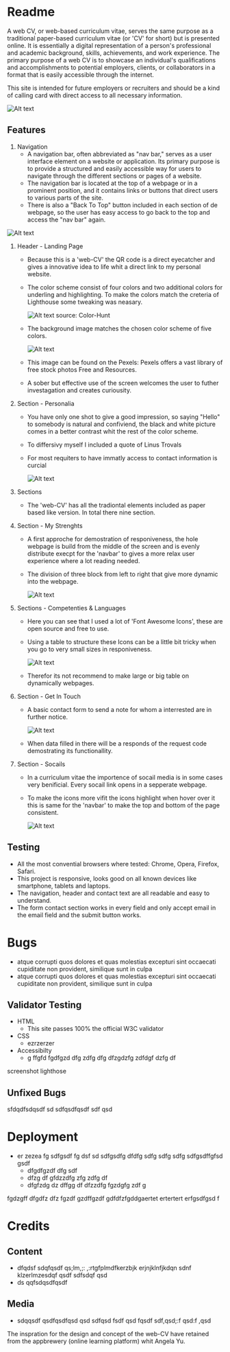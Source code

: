 # Readme

A web CV, or web-based curriculum vitae, serves the same purpose as a traditional paper-based curriculum vitae (or 'CV' for short) but is presented online. It is essentially a digital representation of a person's professional and academic background, skills, achievements, and work experience. The primary purpose of a web CV is to showcase an individual's qualifications and accomplishments to potential employers, clients, or collaborators in a format that is easily accessible through the internet.

This site is intended for future employers or recruiters and should be a kind of calling card with direct access to all necessary information.

![Alt text](web-cv-responsiveness.png)


## Features
  
1. Navigation   
   * A navigation bar, often abbreviated as "nav bar," serves as a user interface element on a website or application. Its primary purpose is to provide a structured and easily accessible way for users to navigate through the different sections or pages of a website. 
   * The navigation bar is located at the top of a webpage or in a prominent position, and it contains links or buttons that direct users to various parts of the site.
   * There is also a "Back To Top" button included in each section of de webpage, so the user has easy access to go back to the top and access the "nav bar" again.   
 
![Alt text](navbar.png) 

1. Header - Landing Page
   * Because this is a 'web-CV' the QR code is a direct eyecatcher and gives a innovative idea to life whit a direct link to my personal website.
   * The color scheme consist of four colors and two additional colors for underling and highlighting. To make the colors match the creteria of Lighthouse some tweaking was neasary.
      
      ![Alt text](color-hunt.png) source: Color-Hunt
      
   * The background image matches the chosen color scheme of five colors.
 
      ![Alt text](bg.jpg)

   * This image can be found on the Pexels: Pexels offers a vast library of free stock photos Free and Resources.
   * A sober but effective use of the screen welcomes the user to futher investagation and creates curiousity.
2. Section - Personalia
   * You have only one shot to give a good impression, so saying "Hello" to somebody is natural and confiviend, the black and white picture comes in a better contrast whit the rest of the color scheme.
   * To differsivy myself I included a quote of Linus Trovals
   * For most requiters to have immatly access to contact information is curcial 
 
      ![Alt text](personalia-1.png)

3. Sections
   * The 'web-CV' has all the tradiontal elements included as paper based like version. In total there nine section. 

4. Section - My Strenghts
   * A first approche for demostration of responiveness, the hole webpage is build from the middle of the screen and is evenly distribute execpt for the 'navbar' to gives a more relax user experience where a lot reading needed. 
   * The division of three block from left to right that give more dynamic into the webpage.
   
      ![Alt text](Strenghts-1.png)

1. Sections - Competenties & Languages
   * Here you can see that I used a lot of 'Font Awesome Icons', these are open source and free to use.  
   * Using a table to structure these Icons can be a little bit tricky when you go to very small sizes in responiveness.

      ![Alt text](table-1.png)

   * Therefor its not recommend to make large or big table on dynamically webpages.

5. Section - Get In Touch
   * A basic contact form to send a note for whom a interrested are in further notice. 

      ![Alt text](contact.png)

   * When data filled in there will be a responds of the request code demostrating its functionallity.

6. Section - Socails
    * In a curriculum vitae the importence of socail media is in some cases very benificial. Every socail link opens in a sepperate webpage. 
    * To make the icons more vifit the icons highlight when hover over it this is same for the 'navbar' to make the top and bottom of the page consistent.

      ![Alt text](socails-1.png)


## Testing
* All the most convential browsers where tested: Chrome, Opera, Firefox, Safari.
* This project is responsive, looks good on all known devices like smartphone, tablets and laptops.
* The navigation, header and contact text are all readable and easy to understand.
* The form contact section works in every field and only accept email in the email field and the submit button works.
  
# Bugs
* atque corrupti quos dolores et quas molestias excepturi sint occaecati cupiditate non provident, similique sunt in culpa
* atque corrupti quos dolores et quas molestias excepturi sint occaecati cupiditate non provident, similique sunt in culpa
  
## Validator Testing
* HTML
  * This site passes 100% the official W3C validator 
* CSS
  * ezrzerzer 
* Accessibilty
  * g ffgfd  fgdfgzd dfg zdfg dfg dfzgdzfg zdfdgf dzfg df


screenshot lighthose


## Unfixed Bugs
sfdqdfsdqsdf sd sdfqsdfqsdf sdf qsd

# Deployment
* er zezea  fg sdfgsdf fg dsf sd sdfgsdfg dfdfg sdfg sdfg sdfg sdfgsdffgfsd gsdf
  * dfgdfgzdf dfg sdf
  * dfzg df gfdzzdfg zfg zdfg df
  * dfgfzdg dz dffgg  df dfzzdfg  fgzdgfg zdf g
  
fgdzgff dfgdfz dfz fgzdf gzdffgzdf gdfdfzfgddgaertet ertertert erfgsdfgsd f


# Credits

## Content
*   dfqdsf sdqfqsdf qs;lm,;: ,:rtgfplmdfkerzbjk erjnjklnfjkdqn sdnf klzerlmzesdqf qsdf sdfsdqf qsd
*   ds qqfsdqsdfqsdf

## Media
* sdqqsdf qsdfqsdfqsd qsd sdfqsd fsdf qsd fqsdf sdf,qsd;:f qsd:f ,qsd
  
  
The inspration for the design and concept of the web-CV have retained from the appbrewery (online learning platform) whit Angela Yu.